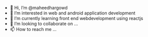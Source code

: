- 👋 Hi, I’m @maheedhargowd
- 👀 I’m interested in web and android application development 
- 🌱 I’m currently learning front end webdevelopment using reactjs
- 💞️ I’m looking to collaborate on ...
- 📫 How to reach me ...

<!---
maheedhargowd/maheedhargowd is a ✨ special ✨ repository because its `README.md` (this file) appears on your GitHub profile.
You can click the Preview link to take a look at your changes.
--->
